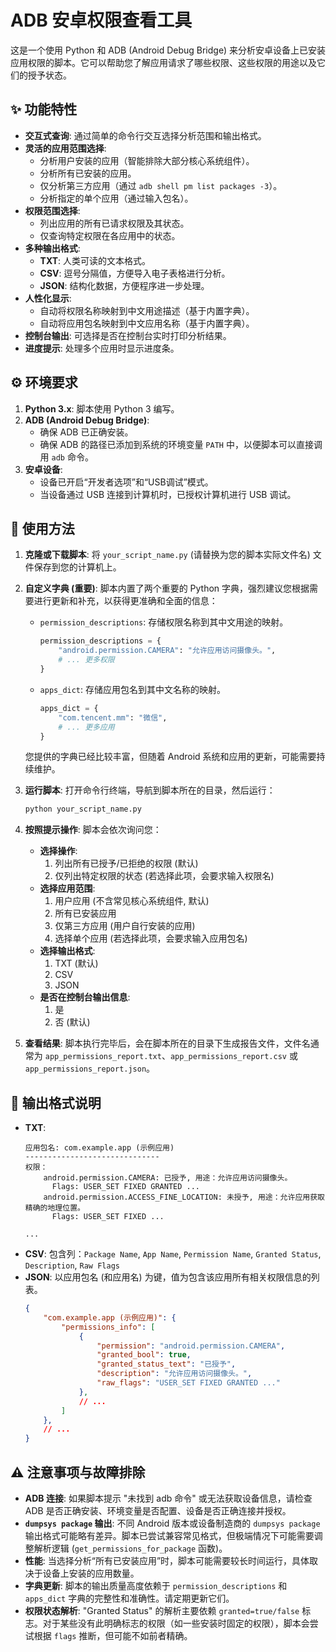 
# ADB 安卓权限查看工具

这是一个使用 Python 和 ADB (Android Debug Bridge) 来分析安卓设备上已安装应用权限的脚本。它可以帮助您了解应用请求了哪些权限、这些权限的用途以及它们的授予状态。

## ✨ 功能特性

*   **交互式查询**: 通过简单的命令行交互选择分析范围和输出格式。
*   **灵活的应用范围选择**:
    *   分析用户安装的应用（智能排除大部分核心系统组件）。
    *   分析所有已安装的应用。
    *   仅分析第三方应用（通过 `adb shell pm list packages -3`）。
    *   分析指定的单个应用（通过输入包名）。
*   **权限范围选择**:
    *   列出应用的所有已请求权限及其状态。
    *   仅查询特定权限在各应用中的状态。
*   **多种输出格式**:
    *   **TXT**: 人类可读的文本格式。
    *   **CSV**: 逗号分隔值，方便导入电子表格进行分析。
    *   **JSON**: 结构化数据，方便程序进一步处理。
*   **人性化显示**:
    *   自动将权限名称映射到中文用途描述（基于内置字典）。
    *   自动将应用包名映射到中文应用名称（基于内置字典）。
*   **控制台输出**: 可选择是否在控制台实时打印分析结果。
*   **进度提示**: 处理多个应用时显示进度条。

## ⚙️ 环境要求

1.  **Python 3.x**: 脚本使用 Python 3 编写。
2.  **ADB (Android Debug Bridge)**:
    *   确保 ADB 已正确安装。
    *   确保 ADB 的路径已添加到系统的环境变量 `PATH` 中，以便脚本可以直接调用 `adb` 命令。
3.  **安卓设备**:
    *   设备已开启“开发者选项”和“USB调试”模式。
    *   当设备通过 USB 连接到计算机时，已授权计算机进行 USB 调试。

## 🚀 使用方法

1.  **克隆或下载脚本**:
    将 `your_script_name.py` (请替换为您的脚本实际文件名) 文件保存到您的计算机上。

2.  **自定义字典 (重要)**:
    脚本内置了两个重要的 Python 字典，强烈建议您根据需要进行更新和补充，以获得更准确和全面的信息：
    *   `permission_descriptions`: 存储权限名称到其中文用途的映射。
        ```python
        permission_descriptions = {
            "android.permission.CAMERA": "允许应用访问摄像头。",
            # ... 更多权限
        }
        ```
    *   `apps_dict`: 存储应用包名到其中文名称的映射。
        ```python
        apps_dict = {
            "com.tencent.mm": "微信",
            # ... 更多应用
        }
        ```
    您提供的字典已经比较丰富，但随着 Android 系统和应用的更新，可能需要持续维护。

3.  **运行脚本**:
    打开命令行终端，导航到脚本所在的目录，然后运行：
    ```bash
    python your_script_name.py
    ```

4.  **按照提示操作**:
    脚本会依次询问您：
    *   **选择操作**:
        1.  列出所有已授予/已拒绝的权限 (默认)
        2.  仅列出特定权限的状态 (若选择此项，会要求输入权限名)
    *   **选择应用范围**:
        1.  用户应用 (不含常见核心系统组件, 默认)
        2.  所有已安装应用
        3.  仅第三方应用 (用户自行安装的应用)
        4.  选择单个应用 (若选择此项，会要求输入应用包名)
    *   **选择输出格式**:
        1.  TXT (默认)
        2.  CSV
        3.  JSON
    *   **是否在控制台输出信息**:
        1.  是
        2.  否 (默认)

5.  **查看结果**:
    脚本执行完毕后，会在脚本所在的目录下生成报告文件，文件名通常为 `app_permissions_report.txt`、`app_permissions_report.csv` 或 `app_permissions_report.json`。

## 📄 输出格式说明

*   **TXT**:
    ```
    应用包名: com.example.app (示例应用)
    ------------------------------
    权限：
        android.permission.CAMERA: 已授予, 用途：允许应用访问摄像头。
          Flags: USER_SET FIXED GRANTED ...
        android.permission.ACCESS_FINE_LOCATION: 未授予, 用途：允许应用获取精确的地理位置。
          Flags: USER_SET FIXED ...

    ...
    ```
*   **CSV**:
    包含列：`Package Name`, `App Name`, `Permission Name`, `Granted Status`, `Description`, `Raw Flags`
*   **JSON**:
    以应用包名 (和应用名) 为键，值为包含该应用所有相关权限信息的列表。
    ```json
    {
        "com.example.app (示例应用)": {
            "permissions_info": [
                {
                    "permission": "android.permission.CAMERA",
                    "granted_bool": true,
                    "granted_status_text": "已授予",
                    "description": "允许应用访问摄像头。",
                    "raw_flags": "USER_SET FIXED GRANTED ..."
                },
                // ...
            ]
        },
        // ...
    }
    ```

## ⚠️ 注意事项与故障排除

*   **ADB 连接**: 如果脚本提示 "未找到 adb 命令" 或无法获取设备信息，请检查 ADB 是否正确安装、环境变量是否配置、设备是否正确连接并授权。
*   **`dumpsys package` 输出**: 不同 Android 版本或设备制造商的 `dumpsys package` 输出格式可能略有差异。脚本已尝试兼容常见格式，但极端情况下可能需要调整解析逻辑 (`get_permissions_for_package` 函数)。
*   **性能**: 当选择分析“所有已安装应用”时，脚本可能需要较长时间运行，具体取决于设备上安装的应用数量。
*   **字典更新**: 脚本的输出质量高度依赖于 `permission_descriptions` 和 `apps_dict` 字典的完整性和准确性。请定期更新它们。
*   **权限状态解析**: "Granted Status" 的解析主要依赖 `granted=true/false` 标志。对于某些没有此明确标志的权限（如一些安装时固定的权限），脚本会尝试根据 `flags` 推断，但可能不如前者精确。



